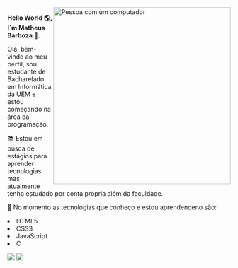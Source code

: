 <img src="https://image.freepik.com/vetores-gratis/freelancer-feliz-com-o-computador-em-casa-jovem-sentado-na-poltrona-e-usando-o-laptop-conversando-online-e-sorrindo-ilustracao-vetorial-para-trabalho-a-distancia-aprendizagem-online-freelance_74855-8401.jpg" min-width="400px" max-width="400px" width="400px" align="right" alt="Pessoa com um computador">
<p align="left"><b>Hello World 🌎, I´m Matheus Barboza 👋.</b></p>
<p align="left">Olá, bem-vindo ao meu perfil, sou estudante de Bacharelado em Informática da UEM e estou começando na área da programação.</p>
<p align="left">📚 Estou em busca de estágios para aprender tecnologias mas atualmente tenho estudado por conta própria além da faculdade.</p>
<p align="left">🤖 No momento as tecnologias que conheço e estou aprendendeno são:
  <li>HTML5</li>
  <li>CSS3</li>
  <li>JavaScript</li>
  <li>C</li>
</p>
<p align="left">
  <a href="https://www.instagram.com/matheus____barboza/" alt="Instagram">
  <img src="https://img.shields.io/badge/-Instagram-DF0174?style=for-the-badge&logo=instagram&logoColor=white&link=https://www.instagram.com/matheus____barboza/"/></a>
  
  <a href="https://www.linkedin.com/in/matheus-barboza/" alt="Linkedin">
  <img src="https://img.shields.io/badge/-Linkedin-0e76a8?style=for-the-badge&logo=Linkedin&logoColor=white&link=https://www.linkedin.com/in/matheus-barboza/" /></a>
</p> 






